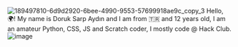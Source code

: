 ![189497810-6d9d2920-6bee-4990-9553-57699918ae9c_copy_3](https://user-images.githubusercontent.com/51460403/221982299-02c60eab-a989-48e3-90ab-e611fb0cc20c.jpg)
Hello, 🌍! My name is Doruk Sarp Aydın and I am from 🇹🇷 and 12 years old, I am an amateur Python, CSS, JS and Scratch coder, I mostly code @ Hack Club.
![image](https://user-images.githubusercontent.com/51460403/222978345-26728262-41f7-4322-98fb-6e1b9ce54e5f.png)

